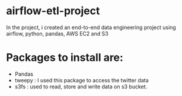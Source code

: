 # airflow-etl-project

In the project, i created an end-to-end data engineering project using airflow, python, pandas, AWS EC2 and S3

# Packages to install are:

- Pandas
- tweepy : I used this package to access the twitter data
- s3fs : used to read, store and write data on s3 bucket.
